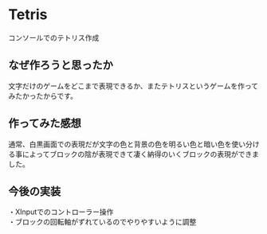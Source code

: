 # Tetris
コンソールでのテトリス作成

## なぜ作ろうと思ったか
文字だけのゲームをどこまで表現できるか、またテトリスというゲームを作ってみたかったからです。

## 作ってみた感想
通常、白黒画面での表現だが文字の色と背景の色を明るい色と暗い色を使い分ける事によってブロックの陰が表現できて凄く納得のいくブロックの表現ができました。

## 今後の実装
・XInputでのコントローラー操作  
・ブロックの回転軸がずれているのでやりやすいように調整
